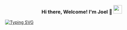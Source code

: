 
<h3 align="center">
  Hi there, Welcome! I'm Joel 👋
  <img src="https://media.giphy.com/media/hvRJCLFzcasrR4ia7z/giphy.gif" width="28">
</h3>

[![Typing SVG](https://readme-typing-svg.demolab.com?font=Fira+Code&duration=3500&pause=2500&color=FB8500&center=true&vCenter=true&width=435&lines=Full-Stack+Developer;2+Years+of+Experience;Always+eagered+to+learn)](https://git.io/typing-svg)

 
